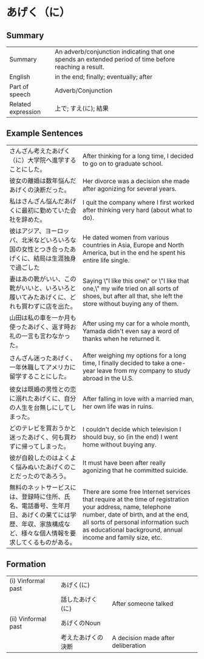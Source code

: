 # あげく（に）

## Summary

<table><tr>   <td>Summary</td>   <td>An adverb/conjunction indicating that one spends an extended period of time before reaching a result.</td></tr><tr>   <td>English</td>   <td>in the end; finally; eventually; after</td></tr><tr>   <td>Part of speech</td>   <td>Adverb/Conjunction</td></tr><tr>   <td>Related expression</td>   <td>上で; すえ(に); 結果</td></tr></table>

## Example Sentences

<table><tr>   <td>さんざん考えたあげく（に）大学院へ進学することにした。</td>   <td>After thinking for a long time, I decided to go on to graduate school.</td></tr><tr>   <td>彼女の離婚は数年悩んだあげくの決断だった。</td>   <td>Her divorce was a decision she made after agonizing for several years.</td></tr><tr>   <td>私はさんざん悩んだあげくに最初に勤めていた会社を辞めた。</td>   <td>I quit the company where I first worked after thinking very hard (about what to do).</td></tr><tr>   <td>彼はアジア、ヨーロッパ、北米などいろいろな国の女性とつき合ったあげくに、結局は生涯独身で過ごした</td>   <td>He dated women from various countries in Asia, Europe and North America, but in the end he spent his entire life single.</td></tr><tr>   <td>妻はあの靴がいい、この靴がいいと、いろいろと履いてみたあげくに、どれも買わずに店を出た。</td>   <td>Saying \"I like this one\" or \"I like that one,\" my wife tried on all sorts of shoes, but after all that, she left the store without buying any of them.</td></tr><tr>   <td>山田は私の車を一か月も使ったあげく、返す時お礼の一言も言わなかった。</td>   <td>After using my car for a whole month, Yamada didn't even say a word of thanks when he returned it.</td></tr><tr>   <td>さんざん迷ったあげく、一年休職してアメリカに留学することにした。</td>   <td>After weighing my options for a long time, I finally decided to take a one-year leave from my company to study abroad in the U.S.</td></tr><tr>   <td>彼女は既婚の男性との恋に溺れたあげくに、自分の人生を台無しにしてしまった。</td>   <td>After falling in love with a married man, her own life was in ruins.</td></tr><tr>   <td>どのテレビを買おうかと迷ったあげく、何も買わずに帰ってしまった。</td>   <td>I couldn't decide which television I should buy, so (in the end) I went home without buying any.</td></tr><tr>   <td>彼が自殺したのはよくよく悩みぬいたあげくのことだったのであろう。</td>   <td>It must have been after really agonizing that he committed suicide.</td></tr><tr>   <td>無料のネットサービスには、登録時に住所、氏名、電話番号、生年月日、あげくの果てには学歴、年収、家族構成など、様々な個人情報を要求してくるものがある。</td>   <td>There are some free Internet services that require at the time of registration your address, name, telephone number, date of birth, and at the end, all sorts of personal information such as educational background, annual income and family size, etc.</td></tr></table>

## Formation

<table class="table"><tbody><tr class="tr head"><td class="td"><span class="numbers">(i)</span>  <span class="bold">Vinformal past</span></td><td class="td">あげく<span class="concept">(に)</span>  </td><td class="td">&nbsp;</td></tr><tr class="tr"><td class="td">&nbsp;</td><td class="td">話した<span class="concept">あげく</span><span class="concept">(に)</span>  </td><td class="td">After someone talked</td></tr><tr class="tr head"><td class="td"><span class="numbers">(ii)</span>  <span class="bold">Vinformal past</span></td><td class="td">あげくの<span>Noun</span></td><td class="td">&nbsp;</td></tr><tr class="tr"><td class="td">&nbsp;</td><td class="td">考えた<span class="concept">あげくの</span><span>決断</span> </td><td class="td">A decision made after deliberation</td></tr></tbody></table>


